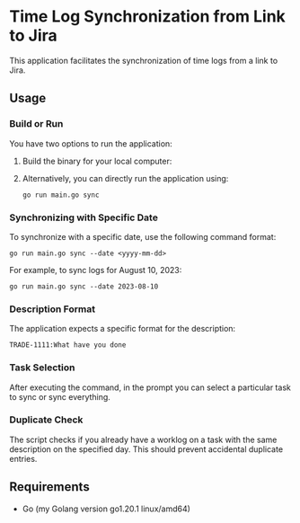 # Time Log Synchronization from Link to Jira

This application facilitates the synchronization of time logs from a link to Jira.

## Usage

### Build or Run

You have two options to run the application:

1. Build the binary for your local computer:
   

2. Alternatively, you can directly run the application using:

   ```shell
   go run main.go sync
   ```

### Synchronizing with Specific Date

To synchronize with a specific date, use the following command format:

```shell
go run main.go sync --date <yyyy-mm-dd>
```

For example, to sync logs for August 10, 2023:

```shell
go run main.go sync --date 2023-08-10
```

### Description Format

The application expects a specific format for the description:

```
TRADE-1111:What have you done
```

### Task Selection

After executing the command, in the prompt you can select a particular task to sync or sync everything.

### Duplicate Check

The script checks if you already have a worklog on a task with the same description on the specified day. This should prevent accidental duplicate entries.

## Requirements

- Go (my Golang version go1.20.1 linux/amd64)
